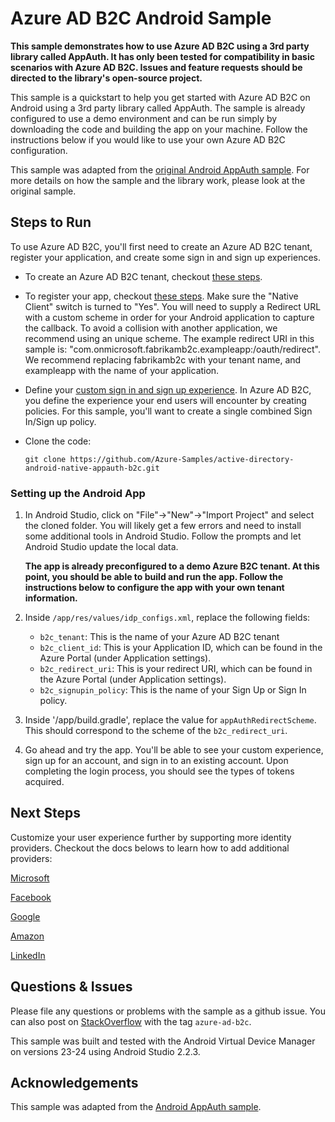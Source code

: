 # Azure AD B2C Android Sample

**This sample demonstrates how to use Azure AD B2C using a 3rd party library called AppAuth. It has only been tested for compatibility in basic scenarios with Azure AD B2C. Issues and feature requests should be directed to the library's open-source project.**

This sample is a quickstart to help you get started with Azure AD B2C on Android using a 3rd party library called AppAuth. The sample is already configured to use a demo environment and can be run simply by downloading the code and building the app on your machine. Follow the instructions below if you would like to use your own Azure AD B2C configuration.

This sample was adapted from the [original Android AppAuth sample](https://github.com/openid/AppAuth-Android). For more details on how the sample and the library work, please look at the original sample.

## Steps to Run

To use Azure AD B2C, you'll first need to create an Azure AD B2C tenant, register your application, and create some sign in and sign up experiences.

* To create an Azure AD B2C tenant, checkout [these steps](https://docs.microsoft.com/en-us/azure/active-directory-b2c/active-directory-b2c-get-started).

* To register your app, checkout [these steps](https://docs.microsoft.com/en-us/azure/active-directory-b2c/active-directory-b2c-app-registration).  Make sure the "Native Client" switch is turned to "Yes". You will need to supply a Redirect URL with a custom scheme in order for your Android application to capture the callback. To avoid a collision with another application, we recommend using an unique scheme. The example redirect URI in this sample is: "com.onmicrosoft.fabrikamb2c.exampleapp:/oauth/redirect". We recommend replacing fabrikamb2c with your tenant name, and exampleapp with the name of your application.

* Define your [custom sign in and sign up experience](https://docs.microsoft.com/en-us/azure/active-directory-b2c/active-directory-b2c-reference-policies).  In Azure AD B2C, you define the experience your end users will encounter by creating policies.  For this sample, you'll want to create a single combined Sign In/Sign up policy.

* Clone the code: 

   ```git clone https://github.com/Azure-Samples/active-directory-android-native-appauth-b2c.git```

### Setting up the Android App

1. In Android Studio, click on "File"->"New"->"Import Project" and select the cloned folder. You will likely get a few errors and need to install some additional tools in Android Studio. Follow the prompts and let Android Studio update the local data.

    **The app is already preconfigured to a demo Azure B2C tenant. At this point, you should be able to build and run the app. Follow the instructions below to configure the app with your own tenant information.**

2. Inside `/app/res/values/idp_configs.xml`, replace the following fields:

   * `b2c_tenant`: This is the name of your Azure AD B2C tenant
   * `b2c_client_id`: This is your Application ID, which can be found in the Azure Portal (under Application settings).
   * `b2c_redirect_uri`: This is your redirect URI, which can be found in the Azure Portal (under Application settings).
   * `b2c_signupin_policy`: This is the name of your Sign Up or Sign In policy.

3. Inside '/app/build.gradle', replace the value for `appAuthRedirectScheme`. This should correspond to the scheme of the `b2c_redirect_uri`.

4. Go ahead and try the app.  You'll be able to see your custom experience, sign up for an account, and sign in to an existing account. Upon completing the login process, you should see the types of tokens acquired.


## Next Steps

Customize your user experience further by supporting more identity providers.  Checkout the docs belows to learn how to add additional providers:

[Microsoft](https://docs.microsoft.com/en-us/azure/active-directory-b2c/active-directory-b2c-setup-msa-app)

[Facebook](https://docs.microsoft.com/en-us/azure/active-directory-b2c/active-directory-b2c-setup-fb-app)

[Google](https://docs.microsoft.com/en-us/azure/active-directory-b2c/active-directory-b2c-setup-goog-app)

[Amazon](https://docs.microsoft.com/en-us/azure/active-directory-b2c/active-directory-b2c-setup-amzn-app)

[LinkedIn](https://docs.microsoft.com/en-us/azure/active-directory-b2c/active-directory-b2c-setup-li-app)


## Questions & Issues

Please file any questions or problems with the sample as a github issue. You can also post on [StackOverflow](https://stackoverflow.com/questions/tagged/azure-ad-b2c) with the tag `azure-ad-b2c`.

This sample was built and tested with the Android Virtual Device Manager on versions 23-24 using Android Studio 2.2.3.

## Acknowledgements

This sample was adapted from the [Android AppAuth sample](https://github.com/openid/AppAuth-Android).

